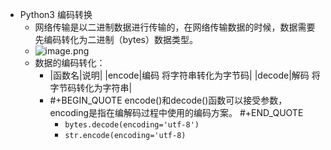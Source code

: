 - Python3 编码转换
	- 网络传输是以二进制数据进行传输的，在网络传输数据的时候，数据需要先编码转化为二进制（bytes）数据类型。
	- ![image.png](../assets/image_1648820655862_0.png)
	- 数据的编码转化：
		- |函数名|说明|
		  |encode|编码 将字符串转化为字节码|
		  |decode|解码 将字节码转化为字符串|
		- #+BEGIN_QUOTE
		  encode()和decode()函数可以接受参数，encoding是指在编解码过程中使用的编码方案。
		  #+END_QUOTE
			- `bytes.decode(encoding='utf-8')`
			- `str.encode(encoding='utf-8)`